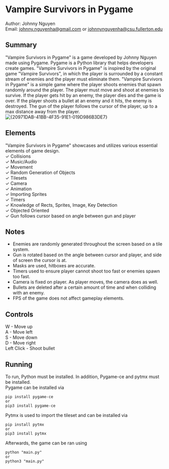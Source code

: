 ﻿# Vampire Survivors in Pygame
Author: Johnny Nguyen  
Email: johnny.nguyenha@gmail.com or johnnynguyenha@csu.fullerton.edu  
## Summary
"Vampire Survivors in Pygame" is a game developed by Johnny Nguyen made using Pygame. Pygame is a Python library that helps developers create games. "Vampire Survivors in Pygame" is inspired by the original game "Vampire Survivors", in which the player is surrounded by a constant stream of enemies and the player must eliminate them. "Vampire Survivors in Pygame" is a simple game where the player shoots enemies that spawn randomly around the player. The player must move and shoot at enemies to survive. If the player gets hit by an enemy, the player dies and the game is over. If the player shoots a bullet at an enemy and it hits, the enemy is destroyed. The gun of the player follows the cursor of the player, up to a max distance away from the player.
![{20971DAB-41BB-4F35-91E1-019D986B3DE7}](https://github.com/user-attachments/assets/06d9a62d-18c3-4f33-855b-31956d933a64)


## Elements
"Vampire Survivors in Pygame" showcases and utilizes various essential elements of game design.  
✓ Collisions  
✓ Music/Audio  
✓ Movement  
✓ Random Generation of Objects  
✓ Tilesets  
✓ Camera  
✓ Animation  
✓ Importing Sprites  
✓ Timers  
✓ Knowledge of Rects, Sprites, Image, Key Detection  
✓ Objected Oriented  
✓ Gun follows cursor based on angle between gun and player  

## Notes
- Enemies are randomly generated throughout the screen based on a tile system.  
- Gun is rotated based on the angle between cursor and player, and side of screen the cursor is at.  
- Masks are used, hitboxes are accurate.  
- Timers used to ensure player cannot shoot too fast or enemies spawn too fast.  
- Camera is fixed on player. As player moves, the camera does as well.  
- Bullets are deleted after a certain amount of time and when colliding with an enemy.  
- FPS of the game does not affect gameplay elements.  

## Controls
W - Move up  
A - Move left  
S - Move down  
D - Move right  
Left Click - Shoot bullet   

## Running
To run, Python must be installed. In addition, Pygame-ce and pytmx must be installed.   
Pygame can be installed via   
```
pip install pygame-ce  
or   
pip3 install pygame-ce  
```
Pytmx is used to import the tileset and can be installed via
```
pip install pytmx 
or   
pip3 install pytmx 
```
Afterwards, the game can be ran using 
```
python "main.py"  
or  
python3 "main.py"  
```
